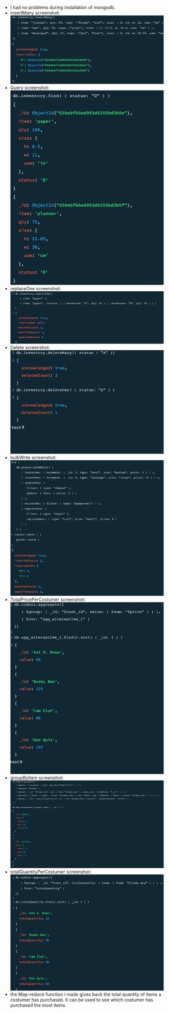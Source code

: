 * I had no problems during installation of mongodb.
* insertMany screenshot:
![](insertMany.png)
* Query screenshot:
  ![](queryStatusD.png)
* replaceOne screenshot:
  ![](replaceOne.png)
* Delete screenshot:
  ![](delete.png)
* bulkWrite screenshot:
  ![](bulkWrite.png)
* TotalPricePerCostumer screenshot:
  ![](aggregate.png)
* groupByItem screenshot:
  ![](groupOnApples.png)
* totalQuantityPerCostumer screenshot:
  ![](totalQuantity.png)
* the Map-reduce function i made gives back the total quantity of items a costumer has purchased. It can be used to see which costumer has purchased the most items.

